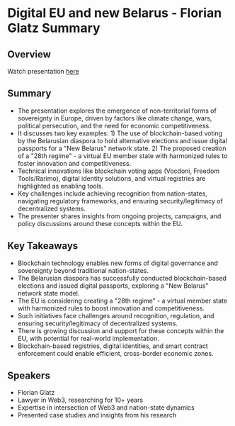# Digital EU and new Belarus - Florian Glatz Summary

## Overview
Watch presentation [here](https://streameth.org/edge_city/watch?session=671b20039da0f165b839ae38)

## Summary
- The presentation explores the emergence of non-territorial forms of sovereignty in Europe, driven by factors like climate change, wars, political persecution, and the need for economic competitiveness.
- It discusses two key examples: 1) The use of blockchain-based voting by the Belarusian diaspora to hold alternative elections and issue digital passports for a "New Belarus" network state. 2) The proposed creation of a "28th regime" - a virtual EU member state with harmonized rules to foster innovation and competitiveness.
- Technical innovations like blockchain voting apps (Vocdoni, Freedom Tools/Rarimo), digital identity solutions, and virtual registries are highlighted as enabling tools.
- Key challenges include achieving recognition from nation-states, navigating regulatory frameworks, and ensuring security/legitimacy of decentralized systems.
- The presenter shares insights from ongoing projects, campaigns, and policy discussions around these concepts within the EU.

## Key Takeaways
- Blockchain technology enables new forms of digital governance and sovereignty beyond traditional nation-states.
- The Belarusian diaspora has successfully conducted blockchain-based elections and issued digital passports, exploring a "New Belarus" network state model.
- The EU is considering creating a "28th regime" - a virtual member state with harmonized rules to boost innovation and competitiveness.
- Such initiatives face challenges around recognition, regulation, and ensuring security/legitimacy of decentralized systems.
- There is growing discussion and support for these concepts within the EU, with potential for real-world implementation.
- Blockchain-based registries, digital identities, and smart contract enforcement could enable efficient, cross-border economic zones.

## Speakers
- Florian Glatz
- Lawyer in Web3, researching for 10+ years
- Expertise in intersection of Web3 and nation-state dynamics
- Presented case studies and insights from his research

